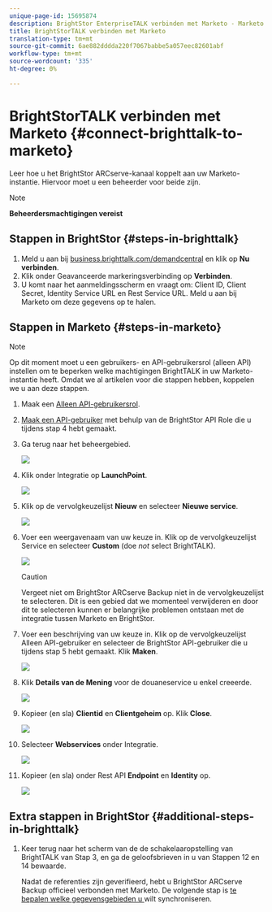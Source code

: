 ```yaml
---
unique-page-id: 15695874
description: BrightStor EnterpriseTALK verbinden met Marketo - Marketo Docs - Productdocumentatie
title: BrightStorTALK verbinden met Marketo
translation-type: tm+mt
source-git-commit: 6ae882dddda220f7067babbe5a057eec82601abf
workflow-type: tm+mt
source-wordcount: '335'
ht-degree: 0%

---
```



# BrightStorTALK verbinden met Marketo {#connect-brighttalk-to-marketo}

Leer hoe u het BrightStor ARCserve-kanaal koppelt aan uw Marketo-instantie. Hiervoor moet u een beheerder voor beide zijn.

>[!NOTE]
>
>**Beheerdersmachtigingen vereist**

## Stappen in BrightStor {#steps-in-brighttalk}

1. Meld u aan bij [business.brighttalk.com/demandcentral](https://business.brighttalk.com/demandcentral/login) en klik op **Nu verbinden**.
1. Klik onder Geavanceerde markeringsverbinding op **Verbinden**.
1. U komt naar het aanmeldingsscherm en vraagt om: Client ID, Client Secret, Identity Service URL en Rest Service URL. Meld u aan bij Marketo om deze gegevens op te halen.

## Stappen in Marketo {#steps-in-marketo}

>[!NOTE]
>
>Op dit moment moet u een gebruikers- en API-gebruikersrol (alleen API) instellen om te beperken welke machtigingen BrightTALK in uw Marketo-instantie heeft. Omdat we al artikelen voor die stappen hebben, koppelen we u aan deze stappen.

1. Maak een [Alleen API-gebruikersrol](/help/marketo/product-docs/administration/users-and-roles/create-an-api-only-user-role.md).
1. [Maak een API-gebruiker](/help/marketo/product-docs/administration/users-and-roles/create-an-api-only-user.md) met behulp van de BrightStor API Role die u tijdens stap 4 hebt gemaakt.
1. Ga terug naar het beheergebied.

   ![](assets/one.png)

1. Klik onder Integratie op **LaunchPoint**.

   ![](assets/two.png)

1. Klik op de vervolgkeuzelijst **Nieuw** en selecteer **Nieuwe service**.

   ![](assets/three.png)

1. Voer een weergavenaam van uw keuze in. Klik op de vervolgkeuzelijst Service en selecteer **Custom** (doe _not_ select BrightTALK).

   ![](assets/four.png)

   >[!CAUTION]
   >
   >Vergeet niet om BrightStor ARCserve Backup niet in de vervolgkeuzelijst te selecteren. Dit is een gebied dat we momenteel verwijderen en door dit te selecteren kunnen er belangrijke problemen ontstaan met de integratie tussen Marketo en BrightStor.

1. Voer een beschrijving van uw keuze in. Klik op de vervolgkeuzelijst Alleen API-gebruiker en selecteer de BrightStor API-gebruiker die u tijdens stap 5 hebt gemaakt. Klik **Maken**.

   ![](assets/five.png)

1. Klik **Details van de Mening** voor de douaneservice u enkel creeerde.

   ![](assets/six.png)

1. Kopieer (en sla) **Clientid** en **Clientgeheim** op. Klik **Close**.

   ![](assets/eight-1.png)

1. Selecteer **Webservices** onder Integratie.

   ![](assets/nine-1.png)

1. Kopieer (en sla) onder Rest API **Endpoint** en **Identity** op.

   ![](assets/ten.png)

## Extra stappen in BrightStor {#additional-steps-in-brighttalk}

1. Keer terug naar het scherm van de de schakelaaropstelling van BrightTALK van Stap 3, en ga de geloofsbrieven in u van Stappen 12 en 14 bewaarde.

   Nadat de referenties zijn geverifieerd, hebt u BrightStor ARCserve Backup officieel verbonden met Marketo. De volgende stap is [te bepalen welke gegevensgebieden u ](https://support.brighttalk.com/hc/en-us/articles/115005131274-BrightTALK-Connector-for-Marketo-Choose-the-Fields-to-Sync) wilt synchroniseren.
